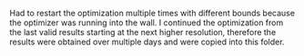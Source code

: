 Had to restart the optimization multiple times with different bounds because the optimizer was running into the wall. I continued the optimization from the last valid results starting at the next higher resolution, therefore the results were obtained over multiple days and were copied into this folder.